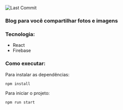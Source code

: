 ![Last Commit](https://img.shields.io/github/last-commit/santosjennifer/react-blog)

### Blog para você compartilhar fotos e imagens

### Tecnologia:
- React
- Firebase

### Como executar:

Para instalar as dependências:
```
npm install
```

Para iniciar o projeto:
```
npm run start
```
